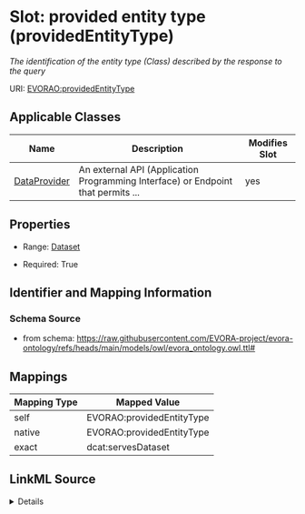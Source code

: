 

# Slot: provided entity type (providedEntityType)


_The identification of the entity type (Class) described by the response to the query_





URI: [EVORAO:providedEntityType](https://raw.githubusercontent.com/EVORA-project/evora-ontology/refs/heads/main/models/owl/evora_ontology.owl.ttl#providedEntityType)



<!-- no inheritance hierarchy -->





## Applicable Classes

| Name | Description | Modifies Slot |
| --- | --- | --- |
| [DataProvider](DataProvider.md) | An external API (Application Programming Interface) or Endpoint that permits ... |  yes  |







## Properties

* Range: [Dataset](Dataset.md)

* Required: True





## Identifier and Mapping Information







### Schema Source


* from schema: https://raw.githubusercontent.com/EVORA-project/evora-ontology/refs/heads/main/models/owl/evora_ontology.owl.ttl#




## Mappings

| Mapping Type | Mapped Value |
| ---  | ---  |
| self | EVORAO:providedEntityType |
| native | EVORAO:providedEntityType |
| exact | dcat:servesDataset |




## LinkML Source

<details>
```yaml
name: providedEntityType
description: The identification of the entity type (Class) described by the response
  to the query
title: provided entity type
from_schema: https://raw.githubusercontent.com/EVORA-project/evora-ontology/refs/heads/main/models/owl/evora_ontology.owl.ttl#
exact_mappings:
- dcat:servesDataset
rank: 1000
alias: providedEntityType
domain_of:
- DataProvider
range: Dataset
required: true
multivalued: false

```
</details>